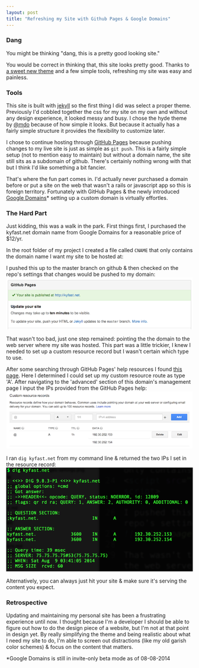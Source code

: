 ```yaml
---
layout: post
title: "Refreshing my Site with Github Pages & Google Domains"
---
```


### Dang
You might be thinking "dang, this is a pretty good looking site." 

You would be correct in thinking that, this site looks pretty good. Thanks to [a sweet new theme](https://github.com/poole/hyde) and a few simple tools, refreshing my site was easy and painless.

### Tools

This site is built with [jekyll](http://jekyllrb.com/) so the first thing I did was select a proper theme. Previously I'd cobbled together the css for my site on my own and without any design experience, it looked messy and busy. I chose the hyde theme by [@mdo](https://twitter.com/mdo) because of how simple it looks. But because it actually has a fairly simple structure it provides the flexibility to customize later.

I chose to continue hosting through [GitHub Pages](https://pages.github.com/) because pushing changes to my live site is just as simple as `git push`. This is a fairly simple setup (not to mention easy to maintain) but without a domain name, the site still sits as a subdomain of github. There's certainly nothing wrong with that but I think I'd like something a bit fancier.

That's where the fun part comes in. I'd actually never purchased a domain before or put a site on the web that wasn't a rails or javascript app so this is foreign territory. Fortunately with GitHub Pages & the newly introduced [Google Domains](http://domains.google.com/about/)* setting up a custom domain is virtually effortles.

### The Hard Part

Just kidding, this was a walk in the park. First things first, I purchased the kyfast.net domain name from Google Domains for a reasonable price of $12/yr.

In the root folder of my project I created a file called `CNAME` that only contains the domain name I want my site to be hosted at:
<script src="https://gist.github.com/KyFaSt/3e5799c9c9cb90f80090.js"></script>

I pushed this up to the master branch on github & then checked on the repo's settings that changes would be pushed to my domain:
![github pages](/assets/site-refresh-github-pages-settings.png)

That wasn't too bad, just one step remained: pointing the the domain to the web server where my site was hosted. This part was a little trickier, I knew I needed to set up a custom resource record but I wasn't certain which type to use.

After some searching through GitHub Pages' help resources I found [this page](https://help.github.com/articles/tips-for-configuring-an-a-record-with-your-dns-provider). Here I determined I could set up my custom resource route as type 'A'. After navigating to the 'advanced' section of this domain's management page I input the IPs provided from the GitHub Pages help:
![github pages](/assets/site-refresh-custom-rscrc-records.png)

I ran `dig kyfast.net` from my command line & returned the two IPs I set in the resource record:
![github pages](/assets/site-refresh-dig.png)

Alternatively, you can always just hit your site & make sure it's serving the content you expect.

### Retrospective

Updating and maintaining my personal site has been a frustrating experience until now. I thought because I'm a developer I should be able to figure out how to do the design piece of a website, but I'm not at that point in design yet. By really simplifying the theme and being realistic about what I need my site to do, I'm able to screen out distractions (like my old garish color schemes) & focus on the content that matters.

*Google Domains is still in invite-only beta mode as of 08-08-2014